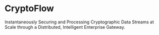 # CryptoFlow
Instantaneously Securing and Processing Cryptographic Data Streams at Scale through a Distributed, Intelligent Enterprise Gateway.
